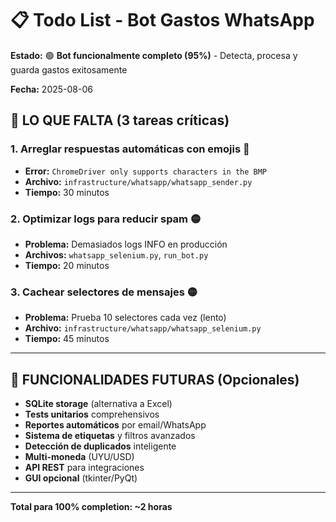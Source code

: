 # 📋 Todo List - Bot Gastos WhatsApp

**Estado:** 🟢 **Bot funcionalmente completo (95%)** - Detecta, procesa y guarda gastos exitosamente

**Fecha:** 2025-08-06

## 🚨 **LO QUE FALTA (3 tareas críticas)**

### **1. Arreglar respuestas automáticas con emojis** 🔴
- **Error:** `ChromeDriver only supports characters in the BMP`
- **Archivo:** `infrastructure/whatsapp/whatsapp_sender.py`
- **Tiempo:** 30 minutos

### **2. Optimizar logs para reducir spam** 🟡  
- **Problema:** Demasiados logs INFO en producción
- **Archivos:** `whatsapp_selenium.py`, `run_bot.py`
- **Tiempo:** 20 minutos

### **3. Cachear selectores de mensajes** 🟡
- **Problema:** Prueba 10 selectores cada vez (lento)
- **Archivo:** `infrastructure/whatsapp/whatsapp_selenium.py`
- **Tiempo:** 45 minutos

---

## 🔮 **FUNCIONALIDADES FUTURAS (Opcionales)**

- **SQLite storage** (alternativa a Excel)
- **Tests unitarios** comprehensivos
- **Reportes automáticos** por email/WhatsApp
- **Sistema de etiquetas** y filtros avanzados
- **Detección de duplicados** inteligente
- **Multi-moneda** (UYU/USD)
- **API REST** para integraciones
- **GUI opcional** (tkinter/PyQt)

---

**Total para 100% completion: ~2 horas**